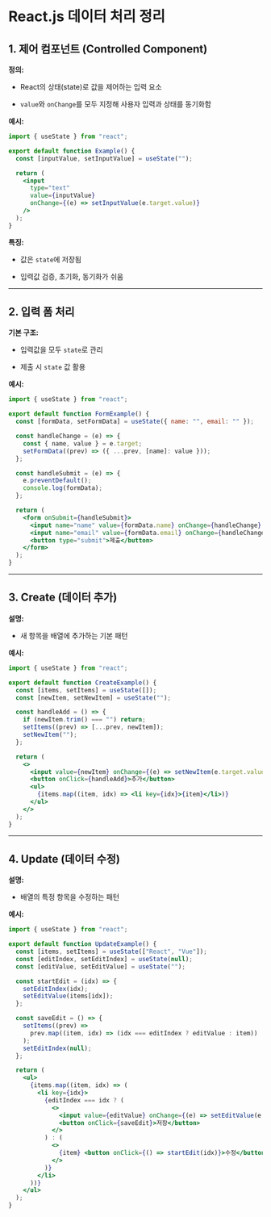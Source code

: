 # React.js 데이터 처리 정리

## 1. 제어 컴포넌트 (Controlled Component)

**정의:**

-   React의 상태(state)로 값을 제어하는 입력 요소
    
-   `value`와 `onChange`를 모두 지정해 사용자 입력과 상태를 동기화함
    

**예시:**

```jsx
import { useState } from "react";

export default function Example() {
  const [inputValue, setInputValue] = useState("");

  return (
    <input
      type="text"
      value={inputValue}
      onChange={(e) => setInputValue(e.target.value)}
    />
  );
}

```

**특징:**

-   값은 `state`에 저장됨
    
-   입력값 검증, 초기화, 동기화가 쉬움
    

----------

## 2. 입력 폼 처리

**기본 구조:**

-   입력값을 모두 `state`로 관리
    
-   제출 시 `state` 값 활용
    

**예시:**

```jsx
import { useState } from "react";

export default function FormExample() {
  const [formData, setFormData] = useState({ name: "", email: "" });

  const handleChange = (e) => {
    const { name, value } = e.target;
    setFormData((prev) => ({ ...prev, [name]: value }));
  };

  const handleSubmit = (e) => {
    e.preventDefault();
    console.log(formData);
  };

  return (
    <form onSubmit={handleSubmit}>
      <input name="name" value={formData.name} onChange={handleChange} placeholder="이름" />
      <input name="email" value={formData.email} onChange={handleChange} placeholder="이메일" />
      <button type="submit">제출</button>
    </form>
  );
}

```

----------

## 3. Create (데이터 추가)

**설명:**

-   새 항목을 배열에 추가하는 기본 패턴
    

**예시:**

```jsx
import { useState } from "react";

export default function CreateExample() {
  const [items, setItems] = useState([]);
  const [newItem, setNewItem] = useState("");

  const handleAdd = () => {
    if (newItem.trim() === "") return;
    setItems((prev) => [...prev, newItem]);
    setNewItem("");
  };

  return (
    <>
      <input value={newItem} onChange={(e) => setNewItem(e.target.value)} placeholder="새 항목" />
      <button onClick={handleAdd}>추가</button>
      <ul>
        {items.map((item, idx) => <li key={idx}>{item}</li>)}
      </ul>
    </>
  );
}

```

----------

## 4. Update (데이터 수정)

**설명:**

-   배열의 특정 항목을 수정하는 패턴
    

**예시:**

```jsx
import { useState } from "react";

export default function UpdateExample() {
  const [items, setItems] = useState(["React", "Vue"]);
  const [editIndex, setEditIndex] = useState(null);
  const [editValue, setEditValue] = useState("");

  const startEdit = (idx) => {
    setEditIndex(idx);
    setEditValue(items[idx]);
  };

  const saveEdit = () => {
    setItems((prev) =>
      prev.map((item, idx) => (idx === editIndex ? editValue : item))
    );
    setEditIndex(null);
  };

  return (
    <ul>
      {items.map((item, idx) => (
        <li key={idx}>
          {editIndex === idx ? (
            <>
              <input value={editValue} onChange={(e) => setEditValue(e.target.value)} />
              <button onClick={saveEdit}>저장</button>
            </>
          ) : (
            <>
              {item} <button onClick={() => startEdit(idx)}>수정</button>
            </>
          )}
        </li>
      ))}
    </ul>
  );
}

```
